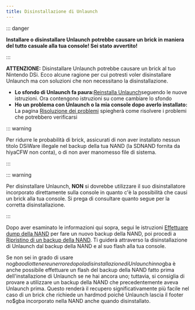 ```yaml
---
title: Disinstallazione di Unlaunch
---
```


::: danger

**Installare o disinstallare Unlaunch potrebbe causare un brick in maniera del tutto casuale alla tua console! Sei stato avvertito!**

:::

**ATTENZIONE:** Disinstallare Unlaunch potrebbe causare un brick al tuo Nintendo DSi. Ecco alcune ragione per cui potresti voler disinstallare Unlaunch ma con soluzioni che non necessitano la disinstallazione.

- **Lo sfondo di Unlaunch fa paura:**[Reinstalla Unlaunch](installing-unlaunch.html)seguendo le nuove istruzioni. Ora contengono istruzioni su come cambiare lo sfondo
- **Ho un problema con Unlaunch o la mia console dopo averlo installato:** La pagina [Risoluzione dei problemi](troubleshooting.html#unlaunch) spiegherà come risolvere i problemi che potrebbero verificarsi

::: warning

Per ridurre le probabilità di brick, assicurati di non aver installato nessun titolo DSiWare illegale nel backup della tua NAND (la SDNAND fornita da hiyaCFW non conta), o di non aver manomesso file di sistema.

:::

::: warning

Per disinstallare Unlaunch, **NON** si dovrebbe utilizzare il suo disinstallatore incorporato direttamente sulla console in quanto c'è la possibilità che causi un brick alla tua console. Si prega di consultare quanto segue per la corretta disinstallazione.

:::

Dopo aver esaminato le informazioni qui sopra, segui le istruzioni [Effettuare dump della NAND](dumping-nand.html) per fare un nuovo backup della NAND, poi procedi a [Ripristino di un backup della NAND](restoring-nand.html). Ti guiderà attraverso la disinstallazione di Unlaunch dal backup della NAND e al suo flash alla tua console.

Se non sei in grado di usare no$gba o di ottenere un errore dopo la disinstallazione di Unlaunch in no$gba è anche possibile effettuare un flash del backup della NAND fatto prima dell'installazione di Unlaunch se ne hai ancora uno; tuttavia, si consiglia di provare a utilizzare un backup della NAND che precedentemente aveva Unlaunch prima. Questo renderà il recupero significativamente più facile nel caso di un brick che richiede un hardmod poiché Unlaunch lascia il footer no$gba incorporato nella NAND anche quando disinstallato.
